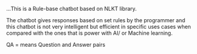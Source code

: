 ...This is a Rule-base chatbot based on NLKT library.

The chatbot gives responses based on set rules by the programmer and this chatbot is not very intelligent but efficient in specific uses cases when compared with the ones that is power with AI/ or Machine learning.

QA = means Question and Answer pairs